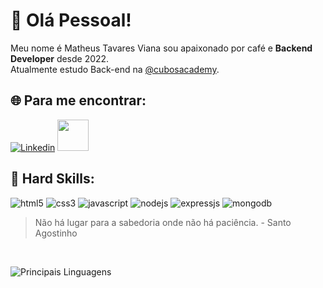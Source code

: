 # :rocket: Olá Pessoal! 


Meu nome é Matheus Tavares Viana sou apaixonado por café e **Backend Developer** desde 2022.<br>
Atualmente estudo Back-end na [@cubosacademy](https://cubos.academy/).

## :globe_with_meridians: Para me encontrar:
[![Linkedin](https://img.shields.io/badge/LinkedIn-0077B5?style=for-the-badge&logo=linkedin&logoColor=white)](https://www.linkedin.com/in/matheus-tavares-viana/)
<a href="mailto:tavaresviana82@gmail.com">
  <img src="https://media.tenor.com/0gV2Cl5u1bQAAAAi/cute-mail.gif" width="50px" />
</a>

## :rotating_light: Hard Skills:
![html5](https://img.shields.io/badge/HTML5-E34F26?style=for-the-badge&logo=html5&logoColor=white)
![css3](https://img.shields.io/badge/CSS3-1572B6?style=for-the-badge&logo=css3&logoColor=white)
![javascript](https://img.shields.io/badge/JavaScript-323330?style=for-the-badge&logo=javascript&logoColor=F7DF1E)
![nodejs](https://img.shields.io/badge/Node%20js-339933?style=for-the-badge&logo=nodedotjs&logoColor=white)
![expressjs](https://img.shields.io/badge/Express%20js-000000?style=for-the-badge&logo=express&logoColor=white)
![mongodb](https://img.shields.io/badge/MongoDB-4EA94B?style=for-the-badge&logo=mongodb&logoColor=white)






>  Não há lugar para a sabedoria onde não há paciência.  - Santo Agostinho
<br>


![Principais Linguagens](https://github-readme-stats.vercel.app/api/top-langs/?username=matheuzeba&theme=tokyonight&hide_border=true&custom_title=Principais%20%Linguagens)
